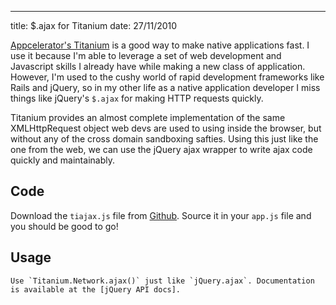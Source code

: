 --- 
title: $.ajax for Titanium
date: 27/11/2010

[Appcelerator's Titanium](http://www.appcelerator.com/) is a good way to make native applications fast. I use it because I'm able to leverage a set of web development and Javascript skills I already have while making a new class of application. However, I'm used to the cushy world of rapid development frameworks like Rails and jQuery, so in my other life as a native application developer I miss things like jQuery's `$.ajax` for making HTTP requests quickly.

Titanium provides an almost complete implementation of the same XMLHttpRequest object web devs are used to using inside the browser, but without any of the cross domain sandboxing safties. Using this just like the one from the web, we can use the jQuery ajax wrapper to write ajax code quickly and maintainably.

## Code
 Download the `tiajax.js` file from [Github](https://github.com/hornairs/titanium_ajax). Source it in your `app.js` file and you should be good to go!

## Usage
	Use `Titanium.Network.ajax()` just like `jQuery.ajax`. Documentation is available at the [jQuery API docs].

